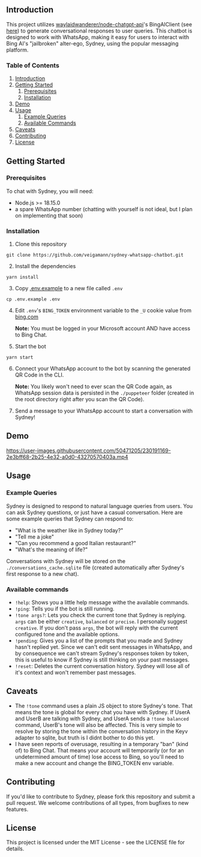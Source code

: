 ## Introduction

This project utilizes [waylaidwanderer/node-chatgpt-api](https://github.com/waylaidwanderer/node-chatgpt-api/)'s BingAIClient (see [here](https://github.com/waylaidwanderer/node-chatgpt-api/blob/main/demos/use-bing-client.js)) to generate conversational responses to user queries. This chatbot is designed to work with WhatsApp, making it easy for users to interact with Bing AI's "jailbroken" alter-ego, Sydney, using the popular messaging platform.

### Table of Contents

1. [Introduction](#introduction)
2. [Getting Started](#getting-started)
    1. [Prerequisites](#prerequisites)
    2. [Installation](#installation)
3. [Demo](#demo)
4. [Usage](#usage)
    1. [Example Queries](#example-queries)
    2. [Available Commands](#available-commands)
5. [Caveats](#caveats)
6. [Contributing](#contributing)
7. [License](#license)


## Getting Started

### Prerequisites

To chat with Sydney, you will need:

- Node.js >= 18.15.0
- a spare WhatsApp number (chatting with yourself is not ideal, but I plan on implementing that soon)

### Installation

1. Clone this repository
```
git clone https://github.com/veigamann/sydney-whatsapp-chatbot.git
```

2. Install the dependencies
```
yarn install
```

3. Copy [.env.example](../master/.env.example) to a new file called `.env`
```
cp .env.example .env
```

4. Edit `.env`'s `BING_TOKEN` environment variable to the `_U` cookie value from [bing.com](https://bing.com)

   **Note:** You must be logged in your Microsoft account AND have access to Bing Chat.

5. Start the bot
```
yarn start
```

6. Connect your WhatsApp account to the bot by scanning the generated QR Code in the CLI.

    **Note:** You likely won't need to ever scan the QR Code again, as WhatsApp session data is persisted in the `./puppeteer` folder (created in the root directory right after you scan the QR Code).
  
7. Send a message to your WhatsApp account to start a conversation with Sydney!

## Demo 

https://user-images.githubusercontent.com/50471205/230191169-2e3bff68-2b25-4e32-a0d0-43270570403a.mp4


## Usage

### Example Queries

Sydney is designed to respond to natural language queries from users. You can ask Sydney questions, or just have a casual conversation. Here are some example queries that Sydney can respond to:

- "What is the weather like in Sydney today?"
- "Tell me a joke"
- "Can you recommend a good Italian restaurant?"
- "What's the meaning of life?"

Conversations with Sydney will be stored on the `./conversations_cache.sqlite` file (created automatically after Sydney's first response to a new chat).

### Available commands

- `!help`: Shows you a little help message withe the available commands.
- `!ping`: Tells you if the bot is still running.
- `!tone args?`: Lets you check the current tone that Sydney is replying. `args` can be either `creative`, `balanced` or `precise`. I personally suggest `creative`. If you don't pass `args`, the bot will reply with the current configured tone and the available options.
- `!pending`: Gives you a list of the prompts that you made and Sydney hasn't replied yet. Since we can't edit sent messages in WhatsApp, and by consequence we can't stream Sydney's responses token by token, this is useful to know if Sydney is still thinking on your past messages.
- `!reset`: Deletes the current conversation history. Sydney will lose all of it's context and won't remember past messages.

## Caveats

- The `!tone` command uses a plain JS object to store Sydney's tone. That means the tone is global for every chat you have with Sydney. If UserA and UserB are talking with Sydney, and UserA sends a `!tone balanced` command, UserB's tone will also be affected. This is very simple to resolve by storing the tone within the conversation history in the Keyv adapter to sqlite, but truth is I didnt bother to do this yet.
- I have seen reports of overusage, resulting in a temporary "ban" (kind of) to Bing Chat. That means your account will temporarily (or for an undetermined amount of time) lose access to Bing, so you'll need to make a new account and change the BING_TOKEN env variable.

## Contributing
If you'd like to contribute to Sydney, please fork this repository and submit a pull request. We welcome contributions of all types, from bugfixes to new features.

## License
This project is licensed under the MIT License - see the LICENSE file for details.


